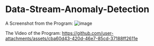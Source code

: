 # Data-Stream-Anomaly-Detection

A Screenshot from the Program:
![image](https://github.com/user-attachments/assets/c452bb54-1bc1-410d-a2c3-ce507374eb44)


The Video of the Program:
https://github.com/user-attachments/assets/cba60d43-420d-46e7-85cd-37188ff2611e
